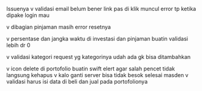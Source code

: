Issuenya
v validasi email belum bener link pas di klik muncul error tp ketika dipake login mau

v dibagian pinjaman masih error resetnya

v ⁠persentase dan jangka waktu di investasi dan pinjaman buatin validasi lebih dr 0

v ⁠validasi kategori request yg kategorinya udah ada gk bisa ditambahkan

v ⁠icon delete di portofolio buatin swift elert agar salah pencet tidak langsung kehapus
v ⁠kalo ganti server bisa tidak besok selesai masden
v ⁠validasi harus isi data di beli dan jual pada portofolionya